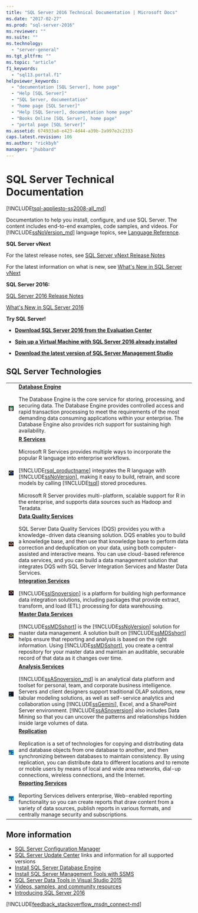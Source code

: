 ```yaml
---
title: "SQL Server 2016 Technical Documentation | Microsoft Docs"
ms.date: "2017-02-27"
ms.prod: "sql-server-2016"
ms.reviewer: ""
ms.suite: ""
ms.technology: 
  - "server-general"
ms.tgt_pltfrm: ""
ms.topic: "article"
f1_keywords: 
  - "sql13.portal.f1"
helpviewer_keywords: 
  - "documentation [SQL Server], home page"
  - "Help [SQL Server]"
  - "SQL Server, documentation"
  - "home page [SQL Server]"
  - "Help [SQL Server], documentation home page"
  - "Books Online [SQL Server], home page"
  - "portal page [SQL Server]"
ms.assetid: 674933a8-e423-4d44-a39b-2a997e2c2333
caps.latest.revision: 106
ms.author: "rickbyh"
manager: "jhubbard"
---
```

# SQL Server Technical Documentation
[!INCLUDE[tsql-appliesto-ss2008-all_md](../database-engine/configure/windows/includes/tsql-appliesto-ss2008-all-md.md)]

 Documentation to help you install, configure, and use SQL Server. The content includes end-to-end examples, code samples, and videos. For [!INCLUDE[ssNoVersion_md](../advanced-analytics/r-services/includes/ssnoversion-md.md)] language topics, see [Language Reference](../t-sql/language-reference.md).

**SQL Server vNext**

For the latest release notes, see [SQL Server vNext Release Notes](../sql-server/sql-server-vnext-release-notes.md)

For the latest information on what is new, see [What's New in SQL Server vNext](../sql-server/what-s-new-in-sql-server-vnext.md)
 
**SQL Server 2016:**
 
 [SQL Server 2016 Release Notes](../sql-server/sql-server-2016-release-notes.md)

[What's New in SQL Server 2016](../sql-server/what-s-new-in-sql-server-2016.md)
    
 **Try SQL Server!**    
    
 - [**Download SQL Server 2016  from the Evaluation Center**](https://www.microsoft.com/en-us/evalcenter/evaluate-sql-server-2016)    
    
- **[Spin up a Virtual Machine with SQL Server 2016 already installed](https://azure.microsoft.com/en-us/marketplace/partners/microsoft/sqlserver2016rtmenterprisewindowsserver2012r2/?wt.mc_id=sqL16_vm)**    
    
-  **[Download the latest version of SQL Server Management Studio](https://msdn.microsoft.com/library/mt238290.aspx)**   
    
  
    
## SQL Server Technologies    
    
|||    
|-|-|    
|![SQL database engine](../sql-server/media/sql-database-engine.png "SQL database engine")|**[Database Engine](../database-engine/configure/windows/sql-server-database-engine.md)**<br /><br /> The Database Engine is the core service for storing, processing, and securing data. The Database Engine provides controlled access and rapid transaction processing to meet the requirements of the most demanding data consuming applications within your enterprise. The Database Engine also provides rich support for sustaining high availability.|    
|![R Server](../sql-server/media/r-server.png "R Server")|**[R Services](../advanced-analytics/r-services/r-services.md)**<br /><br /> Microsoft R Services provides multiple ways to incorporate the popular R language into enterprise workflows.<br /><br /> [!INCLUDE[rsql_productname](../advanced-analytics/r-services/includes/rsql-productname-md.md)] integrates the R language with [!INCLUDE[ssNoVersion](../advanced-analytics/r-services/includes/ssnoversion-md.md)], making it easy to build, retrain, and score models by calling [!INCLUDE[tsql](../advanced-analytics/r-services/includes/tsql-md.md)] stored procedures.<br /><br /> Microsoft R Server provides multi-platform, scalable support for R in the enterprise, and supports data sources such as Hadoop and Teradata.|    
|![Data Quality Services](../sql-server/media/data-quality-services.png "Data Quality Services")|**[Data Quality Services](../data-quality-services/data-quality-services.md)**<br /><br /> SQL Server Data Quality Services (DQS) provides you with a knowledge-driven data cleansing solution. DQS enables you to build a knowledge base, and then use that knowledge base to perform data correction and deduplication on your data, using both computer-assisted and interactive means. You can use cloud-based reference data services, and you can build a data management solution that integrates DQS with SQL Server Integration Services and Master Data Services.|    
|![Integration Services](../sql-server/media/integration-services.png "Integration Services")|**[Integration Services](../integration-services/sql-server-integration-services.md)**<br /><br /> [!INCLUDE[ssISnoversion](../advanced-analytics/r-services/includes/ssisnoversion-md.md)] is a platform for building high performance data integration solutions, including packages that provide extract, transform, and load (ETL) processing for data warehousing.|    
|![Master Data Services](../sql-server/media/master-data-services.png)|**[Master Data Services](../master-data-services/master-data-services-installation-and-configuration.md)**<br /><br /> [!INCLUDE[ssMDSshort](../analysis-services/includes/ssmdsshort-md.md)] is the [!INCLUDE[ssNoVersion](../advanced-analytics/r-services/includes/ssnoversion-md.md)] solution for master data management. A solution built on [!INCLUDE[ssMDSshort](../analysis-services/includes/ssmdsshort-md.md)] helps ensure that reporting and analysis is based on the right information. Using [!INCLUDE[ssMDSshort](../analysis-services/includes/ssmdsshort-md.md)], you create a central repository for your master data and maintain an auditable, securable record of that data as it changes over time.|    
|![Analysis Services](../sql-server/media/analysis-services.png "Analysis Services")|**[Analysis Services](../analysis-services/analysis-services.md)**<br /><br /> [!INCLUDE[ssASnoversion_md](../analysis-services/includes/ssasnoversion-md.md)] is an analytical data platform and toolset for personal, team, and corporate business intelligence. Servers and client designers support traditional OLAP solutions, new tabular modeling solutions, as well as self-service analytics and collaboration using [!INCLUDE[ssGemini](../analysis-services/includes/ssgemini-md.md)], Excel, and a SharePoint Server environment. [!INCLUDE[ssASnoversion](../analysis-services/includes/ssasnoversion-md.md)] also includes Data Mining so that you can uncover the patterns and relationships hidden inside large volumes of data.|    
|![Replication services](../sql-server/media/replication-services.png "Replication services")|**[Replication](../relational-databases/replication/sql-server-replication.md)**<br /><br /> Replication is a set of technologies for copying and distributing data and database objects from one database to another, and then synchronizing between databases to maintain consistency. By using replication, you can distribute data to different locations and to remote or mobile users by means of local and wide area networks, dial-up connections, wireless connections, and the Internet.|    
|![Reporting Services](../sql-server/media/reporting-services.png "Reporting Services")|**[Reporting Services](../Topic/Reporting%20Services%20\(SSRS\).md)**<br /><br /> Reporting Services delivers enterprise, Web-enabled reporting functionality so you can create reports that draw content from a variety of data sources, publish reports in various formats, and centrally manage security and subscriptions.|    
     
   
 ## More information   
+ [SQL Server Configuration Manager](../relational-databases/sql-server-configuration-manager.md)
+ [SQL Server Update Center](https://msdn.microsoft.com/library/ff803383.aspx) links and information for all supported versions 
+ [Install SQL Server Database Engine](../database-engine/install/windows/install-sql-server-database-engine.md) 
+ [Install SQL Server Management Tools with SSMS](https://msdn.microsoft.com/library/bb500441.aspx) 
+ [SQL Server Data Tools in Visual Studio 2015](https://msdn.microsoft.com/mt186501.aspx)
+ [Videos, samples, and community resources](https://msdn.microsoft.com/library/dn237258.aspx)
+ [Introducing SQL Server 2016](https://www.microsoft.com/en-us/server-cloud/products/sql-server/default.aspx?WT.srch=1&WT.mc_id=SEM_%5B_uniqid%5D&utm_source=Bing&utm_medium=CPC&utm_term=SQL%20Server%202016&utm_campaign=Data_Management)  
  
[!INCLUDE[feedback_stackoverflow_msdn_connect-md](../sql-server/includes/feedback-stackoverflow-msdn-connect-md.md)]
